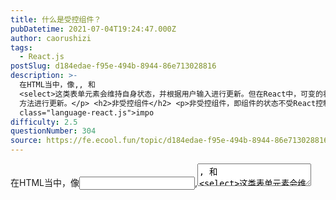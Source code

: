```yaml
---
title: 什么是受控组件？
pubDatetime: 2021-07-04T19:24:47.000Z
author: caorushizi
tags:
  - React.js
postSlug: d184edae-f95e-494b-8944-86e713028816
description: >-
  在HTML当中，像,, 和
  <select>这类表单元素会维持自身状态，并根据用户输入进行更新。但在React中，可变的状态通常保存在组件的状态属性中，并且只能用 setState()
  方法进行更新。</p> <h2>非受控组件</h2> <p>非受控组件，即组件的状态不受React控制的组件，例如下边这个</p> <pre><code
  class="language-react.js">impo
difficulty: 2.5
questionNumber: 304
source: https://fe.ecool.fun/topic/d184edae-f95e-494b-8944-86e713028816
---
```


在HTML当中，像<input>,<textarea>, 和 <select>这类表单元素会维持自身状态，并根据用户输入进行更新。但在React中，可变的状态通常保存在组件的状态属性中，并且只能用 setState() 方法进行更新。

## 非受控组件

非受控组件，即组件的状态不受React控制的组件，例如下边这个

```react.js
import React, { Component } from 'react';
import ReactDOM from 'react-dom';

class Demo1 extends Component {
    render() {
        return (
            <input />
        )
    }
}

ReactDOM.render(<Demo1/>, document.getElementById('content'))
```

在这个最简单的输入框组件里,我们并没有干涉input中的value展示,即用户输入的内容都会展示在上面。如果我们通过props给组件设置一个初始默认值,defaultValue属性是React内部实现的一个属性,目的类似于input的placeholder属性。

ps: 此处如果使用value代替defaultValue,会发现输入框的值无法改变

## 受控组件

受控组件就是组件的状态受React控制。上面提到过，既然通过设置input的value属性, 无法改变输入框值,那么我们把它和state结合在一起,再绑定onChange事件,实时更新value值就行了。

```react.js
class Demo1 extends Component {
    constructor(props) {
        super(props);
        this.state = {
            value: props.value
        }
    }

    handleChange(e) {
        this.setState({
            value: e.target.value
        })
    }

    render() {
        return (
            <input value={this.state.value} onChange={e => this.handleChange(e)}/>
        )
    }
}
```
